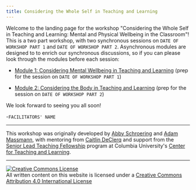 ```yaml
---
title: Considering the Whole Self in Teaching and Learning
---
```


Welcome to the landing page for the workshop "Considering the Whole
Self in Teaching and Learning: Mental and Physical Wellbeing in the
Classroom"! This is a two part workshop, with two synchronous sessions
on `DATE OF WORKSHOP PART 1` and `DATE OF WORKSHOP PART
2`. Asynchronous modules are designed to to enrich our synchronous
discussions, so if you can please look through the modules before each
session:

- [Module 1: Considering Mental Wellbeing in Teaching and Learning](module1.md) (prep for the session on `DATE OF WORKSHOP PART 1`)

- [Module 2: Considering the Body in Teaching and Learning](module2.md) (prep for the session on `DATE OF WORKSHOP PART 2`)

We look forward to seeing you all soon!

-`FACILITATORS' NAME`

--------------

This workshop was originally developed by [Abby Schroering](https://theatre-phd.columbia.edu/people/abby-schroering/) and [Adam Massmann](http://www.columbia.edu/~akm2203/), with mentoring from [Caitlin DeClerq](https://ctl.columbia.edu/about/team/caitlin-declercq/) and support from the [Senior Lead Teaching Fellowship](https://ctl.columbia.edu/graduate-instructors/opportunities-for-graduate-students/lead-teaching-fellows/senior-lead-teaching-fellowship/) program at Columbia University's [Center for Teaching and Learning](https://ctl.columbia.edu/).

---------
<a rel="license"
href="http://creativecommons.org/licenses/by/4.0/"><img alt="Creative
Commons License" style="border-width:0"
src="https://i.creativecommons.org/l/by/4.0/88x31.png" /></a><br
/>All written content on this website is licensed under a <a rel="license"
href="http://creativecommons.org/licenses/by/4.0/">Creative Commons
Attribution 4.0 International License</a>

